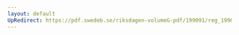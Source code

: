 ```yaml
---
layout: default
UpRedirect: https://pdf.swedeb.se/riksdagen-volumeG-pdf/199091/reg_199091/reg_199091_0839.pdf
---
```

